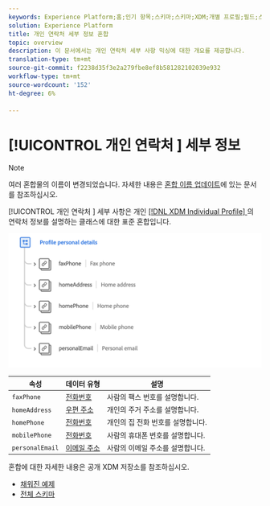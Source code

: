 ```yaml
---
keywords: Experience Platform;홈;인기 항목;스키마;스키마;XDM;개별 프로필;필드;스키마;개인 세부 사항;스키마 디자인;혼합;Mixin
solution: Experience Platform
title: 개인 연락처 세부 정보 혼합
topic: overview
description: 이 문서에서는 개인 연락처 세부 사항 믹싱에 대한 개요를 제공합니다.
translation-type: tm+mt
source-git-commit: f2238d35f3e2a279fbe8ef8b581282102039e932
workflow-type: tm+mt
source-wordcount: '152'
ht-degree: 6%

---
```



# [!UICONTROL 개인 연락처 ] 세부 정보

>[!NOTE]
>
>여러 혼합물의 이름이 변경되었습니다. 자세한 내용은 [혼합 이름 업데이트](../name-updates.md)에 있는 문서를 참조하십시오.

[!UICONTROL 개인 연락처 ] 세부 사항은 개인 [[!DNL XDM Individual Profile] ](../../classes/individual-profile.md) 의 연락처 정보를 설명하는 클래스에 대한 표준 혼합입니다.

<img src="../../images/mixins/profile-personal-details.png" width="700" /><br />

| 속성 | 데이터 유형 | 설명 |
| --- | --- | --- |
| `faxPhone` | [전화번호](../../data-types/phone-number.md) | 사람의 팩스 번호를 설명합니다. |
| `homeAddress` | [우편 주소](../../data-types/postal-address.md) | 개인의 주거 주소를 설명합니다. |
| `homePhone` | [전화번호](../../data-types/phone-number.md) | 개인의 집 전화 번호를 설명합니다. |
| `mobilePhone` | [전화번호](../../data-types/phone-number.md) | 사람의 휴대폰 번호를 설명합니다. |
| `personalEmail` | [이메일 주소](../../data-types/email-address.md) | 사람의 이메일 주소를 설명합니다. |

혼합에 대한 자세한 내용은 공개 XDM 저장소를 참조하십시오.

* [채워진 예제](https://github.com/adobe/xdm/blob/master/components/mixins/profile/profile-personal-details.example.1.json)
* [전체 스키마](https://github.com/adobe/xdm/blob/master/components/mixins/profile/profile-personal-details.schema.json)
